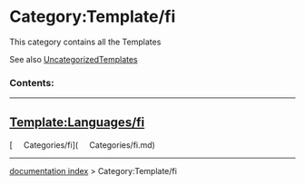 # Category:Template/fi
This category contains all the Templates

See also [UncategorizedTemplates](Special_UncategorizedTemplates.md)

### Contents:

  -----------------------------------------------------------
  [Template:Languages/fi](Template:Languages/fi.md)
  -----------------------------------------------------------

[<img src="images/Property.png" style="width:16px"> Categories/fi](<img src="images/Property.png" style="width:16px"> Categories/fi.md)

---
[documentation index](../README.md) > Category:Template/fi
